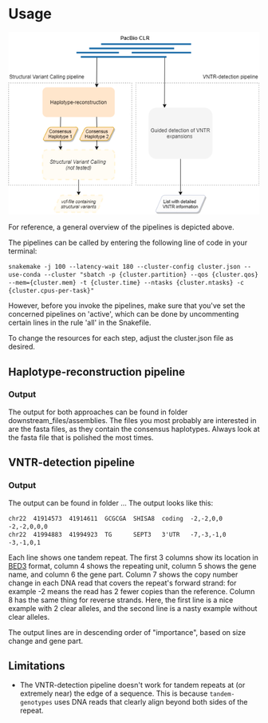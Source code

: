 # Usage

<p align="center">
  <img src="general_overview.png" alt="General overview"/>
</p>

For reference, a general overview of the pipelines is depicted above.

The pipelines can be called by entering the following line of code in your terminal:

    snakemake -j 100 --latency-wait 180 --cluster-config cluster.json --use-conda --cluster "sbatch -p {cluster.partition} --qos {cluster.qos} --mem={cluster.mem} -t {cluster.time} --ntasks {cluster.ntasks} -c {cluster.cpus-per-task}"

However, before you invoke the pipelines, make sure that you've set the concerned pipelines on 'active', which can be done by uncommenting certain lines in the rule 'all' in the Snakefile.

To change the resources for each step, adjust the cluster.json file as desired.

## Haplotype-reconstruction pipeline

### Output

The output for both approaches can be found in folder downstream_files/assemblies. The files you most probably are interested in are the fasta files, as they contain the consensus haplotypes. Always look at the fasta file that is polished the most times.

## VNTR-detection pipeline

### Output

The output can be found in folder ...
The output looks like this:

    chr22  41914573  41914611  GCGCGA  SHISA8  coding  -2,-2,0,0   -2,-2,0,0,0
    chr22  41994883  41994923  TG      SEPT3   3'UTR   -7,-3,-1,0  -3,-1,0,1

Each line shows one tandem repeat.  The first 3 columns show its
location in [BED3](https://genome.ucsc.edu/FAQ/FAQformat.html#format1)
format, column 4 shows the repeating unit, column 5 shows the gene
name, and column 6 the gene part.  Column 7 shows the copy number
change in each DNA read that covers the repeat's forward strand: for
example -2 means the read has 2 fewer copies than the reference.
Column 8 has the same thing for reverse strands.  Here, the first line
is a nice example with 2 clear alleles, and the second line is a nasty
example without clear alleles.

The output lines are in descending order of "importance", based on
size change and gene part.

## Limitations

* The VNTR-detection pipeline doesn't work for tandem repeats at (or extremely
  near) the edge of a sequence.  This is because `tandem-genotypes` uses DNA reads
  that clearly align beyond both sides of the repeat.
